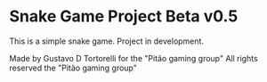 # Snake Game Project Beta v0.5

This is a simple snake game.
Project in development.

Made by Gustavo D Tortorelli for the "Pitão gaming group"
All rights reserved the "Pitão gaming group"
